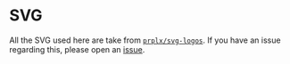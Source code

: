 # SVG
All the SVG used here are take from [`prplx/svg-logos`](https://github.com/prplx/svg-logos).
If you have an issue regarding this, please open an [issue](https://github.com/seirakei/seirakei/issues).